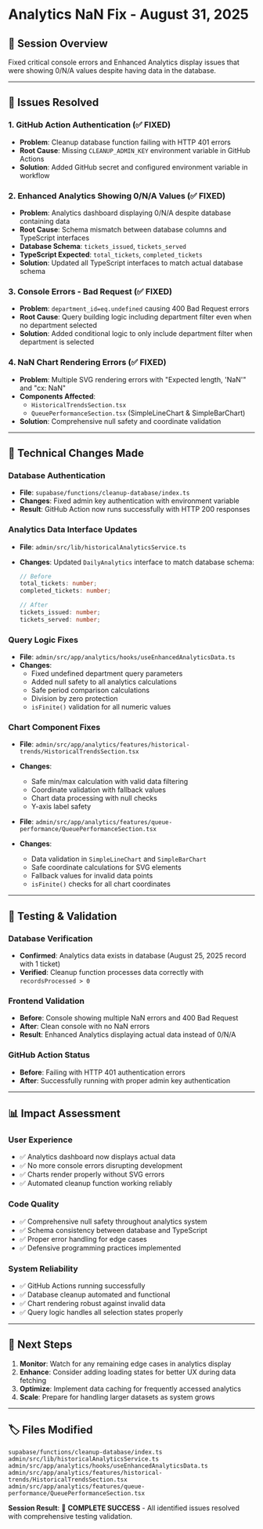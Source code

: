 # Analytics NaN Fix - August 31, 2025

## 🎯 **Session Overview**

Fixed critical console errors and Enhanced Analytics display issues that were showing 0/N/A values despite having data in the database.

---

## 🐛 **Issues Resolved**

### 1. GitHub Action Authentication (✅ FIXED)

- **Problem**: Cleanup database function failing with HTTP 401 errors
- **Root Cause**: Missing `CLEANUP_ADMIN_KEY` environment variable in GitHub Actions
- **Solution**: Added GitHub secret and configured environment variable in workflow

### 2. Enhanced Analytics Showing 0/N/A Values (✅ FIXED)

- **Problem**: Analytics dashboard displaying 0/N/A despite database containing data
- **Root Cause**: Schema mismatch between database columns and TypeScript interfaces
- **Database Schema**: `tickets_issued`, `tickets_served`
- **TypeScript Expected**: `total_tickets`, `completed_tickets`
- **Solution**: Updated all TypeScript interfaces to match actual database schema

### 3. Console Errors - Bad Request (✅ FIXED)

- **Problem**: `department_id=eq.undefined` causing 400 Bad Request errors
- **Root Cause**: Query building logic including department filter even when no department selected
- **Solution**: Added conditional logic to only include department filter when department is selected

### 4. NaN Chart Rendering Errors (✅ FIXED)

- **Problem**: Multiple SVG rendering errors with "Expected length, 'NaN'" and "cx: NaN"
- **Components Affected**:
  - `HistoricalTrendsSection.tsx`
  - `QueuePerformanceSection.tsx` (SimpleLineChart & SimpleBarChart)
- **Solution**: Comprehensive null safety and coordinate validation

---

## 🔧 **Technical Changes Made**

### Database Authentication

- **File**: `supabase/functions/cleanup-database/index.ts`
- **Changes**: Fixed admin key authentication with environment variable
- **Result**: GitHub Action now runs successfully with HTTP 200 responses

### Analytics Data Interface Updates

- **File**: `admin/src/lib/historicalAnalyticsService.ts`
- **Changes**: Updated `DailyAnalytics` interface to match database schema:

  ```typescript
  // Before
  total_tickets: number;
  completed_tickets: number;

  // After
  tickets_issued: number;
  tickets_served: number;
  ```

### Query Logic Fixes

- **File**: `admin/src/app/analytics/hooks/useEnhancedAnalyticsData.ts`
- **Changes**:
  - Fixed undefined department query parameters
  - Added null safety to all analytics calculations
  - Safe period comparison calculations
  - Division by zero protection
  - `isFinite()` validation for all numeric values

### Chart Component Fixes

- **File**: `admin/src/app/analytics/features/historical-trends/HistoricalTrendsSection.tsx`
- **Changes**:

  - Safe min/max calculation with valid data filtering
  - Coordinate validation with fallback values
  - Chart data processing with null checks
  - Y-axis label safety

- **File**: `admin/src/app/analytics/features/queue-performance/QueuePerformanceSection.tsx`
- **Changes**:
  - Data validation in `SimpleLineChart` and `SimpleBarChart`
  - Safe coordinate calculations for SVG elements
  - Fallback values for invalid data points
  - `isFinite()` checks for all chart coordinates

---

## 🧪 **Testing & Validation**

### Database Verification

- **Confirmed**: Analytics data exists in database (August 25, 2025 record with 1 ticket)
- **Verified**: Cleanup function processes data correctly with `recordsProcessed > 0`

### Frontend Validation

- **Before**: Console showing multiple NaN errors and 400 Bad Request
- **After**: Clean console with no NaN errors
- **Result**: Enhanced Analytics displaying actual data instead of 0/N/A

### GitHub Action Status

- **Before**: Failing with HTTP 401 authentication errors
- **After**: Successfully running with proper admin key authentication

---

## 📊 **Impact Assessment**

### User Experience

- ✅ Analytics dashboard now displays actual data
- ✅ No more console errors disrupting development
- ✅ Charts render properly without SVG errors
- ✅ Automated cleanup function working reliably

### Code Quality

- ✅ Comprehensive null safety throughout analytics system
- ✅ Schema consistency between database and TypeScript
- ✅ Proper error handling for edge cases
- ✅ Defensive programming practices implemented

### System Reliability

- ✅ GitHub Actions running successfully
- ✅ Database cleanup automated and functional
- ✅ Chart rendering robust against invalid data
- ✅ Query logic handles all selection states properly

---

## 🚀 **Next Steps**

1. **Monitor**: Watch for any remaining edge cases in analytics display
2. **Enhance**: Consider adding loading states for better UX during data fetching
3. **Optimize**: Implement data caching for frequently accessed analytics
4. **Scale**: Prepare for handling larger datasets as system grows

---

## 🏷️ **Files Modified**

```files
supabase/functions/cleanup-database/index.ts
admin/src/lib/historicalAnalyticsService.ts
admin/src/app/analytics/hooks/useEnhancedAnalyticsData.ts
admin/src/app/analytics/features/historical-trends/HistoricalTrendsSection.tsx
admin/src/app/analytics/features/queue-performance/QueuePerformanceSection.tsx
```

**Session Result**: 🎉 **COMPLETE SUCCESS** - All identified issues resolved with comprehensive testing validation.
